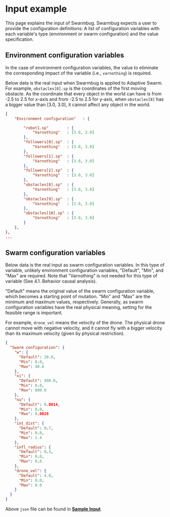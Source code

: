 # Input example

This page explains the input of Swarmbug.
Swarmbug expects a user to provide the configuration definitions: A list of configuration variables with each variable's type (environment or swarm configuration) and the value specification.

## Environment configuration variables

In the case of environment configuration variables, the value to eliminate the corresponding impact of the variable (i.e., `varnothing`) is required.

Below data is the real input when Swarmbug is applied to Adaptive Swarm. For example, `obstacles[8].sp` is the coordinates of the first moving obstacle. As the coordinate that every object in the world can have is from -2.5 to 2.5 for x-axis and from -2.5 to 2.5 for y-axis, when `obstacles[8]` has a bigger value than [3.0, 3.0], it cannot affect any object in the world.

```json
{
    "Environment configuration"   : {

        "robot1.sp"        : {
            "Varnothing"   : [3.0, 3.0]
        },
        "followers[0].sp"  : {
            "Varnothing"   : [3.0, 3.0]
        },
        "followers[1].sp"  : {
            "Varnothing"   : [3.0, 3.0]
        },
        "followers[2].sp"  : {
            "Varnothing"   : [3.0, 3.0]
        },
        "obstacles[8].sp"  : {
            "Varnothing"   : [3.0, 3.0]
        },
        "obstacles[9].sp"  : {
            "Varnothing"   : [3.0, 3.0]
        },
        "obstacles[10].sp" : {
            "Varnothing"   : [3.0, 3.0]
        }
    },
},
...
```

## Swarm configuration variables

Below data is the real input as swarm configuration variables. In this type of variable, unlikely environment configuration variables, "Default", "Min", and "Max" are required. Note that "Varnothing" is not needed for this type of variable (See 4.1. Behavior causal analysis).

"Default" means the original value of the swarm configuration variable, which becomes a starting point of mutation. "Min" and "Max" are the minimum and maximum values, respectively. Generally, as swarm configuration variables have the real physical meaning, setting for the feasible range is important.

For example, `drone_vel` means the velocity of the drone. The physical drone cannot move with negative velocity, and it cannot fly with a bigger velocity than its maximum velocity (given by physical restriction).

```json
{
  "Swarm configuration": {
    "w": {
      "Default": 20.0,
      "Min": 0.0,
      "Max": 40.0
    },
    "xi": {
      "Default": 400.0,
      "Min": 0.0,
      "Max": 800.0
    },
    "nu": {
      "Default": 0.0014,
      "Min": 0.0,
      "Max": 0.0028
    },
    "int_dist": {
      "Default": 0.7,
      "Min": 0.0,
      "Max": 1.4
    },
    "infl_radius": {
      "Default": 0.3,
      "Min": 0.0,
      "Max": 0.6
    },
    "drone_vel": {
      "Default": 4.0,
      "Min": 0.0,
      "Max": 8.0
    }
  }
}
```

Above `json` file can be found in **[Sample Input](https://github.com/swarmbug/src/tree/main/Input_example/Sample_data)**.
